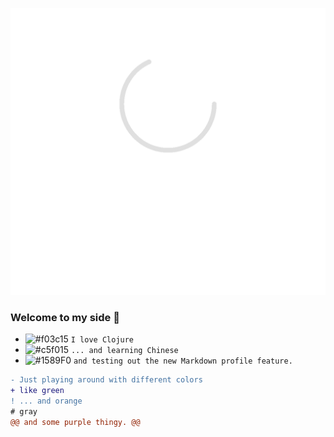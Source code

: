 
![gif](https://raw.githubusercontent.com/biocarl/img/master/drawing_animation/met_dynamic_1.gif)


### Welcome to my side 👋

- ![#f03c15](https://via.placeholder.com/15/f03c15/000000?text=+) `I love Clojure`
- ![#c5f015](https://via.placeholder.com/15/c5f015/000000?text=+) `... and learning Chinese`
- ![#1589F0](https://via.placeholder.com/15/1589F0/000000?text=+) `and testing out the new Markdown profile feature.`

```diff
- Just playing around with different colors
+ like green
! ... and orange
# gray 
@@ and some purple thingy. @@
```

<!--
**biocarl/biocarl** is a ✨ _special_ ✨ repository because its `README.md` (this file) appears on your GitHub profile.




Here are some ideas to get you started:

- 🔭 I’m currently working on ...
- 🌱 I’m currently learning ...
- 👯 I’m looking to collaborate on ...
- 🤔 I’m looking for help with ...
- 💬 Ask me about ...
- 📫 How to reach me: ...
- 😄 Pronouns: ...
- ⚡ Fun fact: ...
-->
